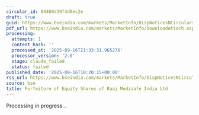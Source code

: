 ```yaml
---
circular_id: 94400d39f4d8ec2e
draft: true
guid: https://www.bseindia.com/markets/MarketInfo/DispNoticesNCirculars.aspx?Noticeid={CEB3B7B9-A766-45B7-8099-DDBDF73033D9}&noticeno=20250916-22&dt=09/16/2025&icount=22&totcount=79&flag=0
pdf_url: https://www.bseindia.com/markets/MarketInfo/DownloadAttach.aspx?id=20250916-22&attachedId=8d568828-f3dc-43df-ac0a-77534506826b
processing:
  attempts: 1
  content_hash: ''
  processed_at: '2025-09-16T21:33:31.965276'
  processor_version: '2.0'
  stage: claude_failed
  status: failed
published_date: '2025-09-16T10:20:15+00:00'
rss_url: https://www.bseindia.com/markets/MarketInfo/DispNoticesNCirculars.aspx?Noticeid={CEB3B7B9-A766-45B7-8099-DDBDF73033D9}&noticeno=20250916-22&dt=09/16/2025&icount=22&totcount=79&flag=0
source: bse
title: Forfeiture of Equity Shares of Raaj Medisafe India Ltd
---
```


Processing in progress...